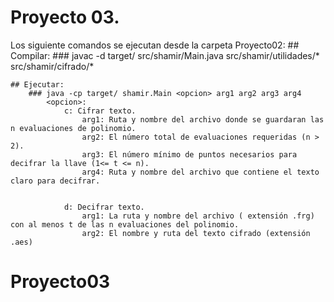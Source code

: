 # Proyecto 03.
Los siguiente comandos se ejecutan desde la carpeta Proyecto02:
	## Compilar:
		### javac -d target/ src/shamir/Main.java src/shamir/utilidades/* src/shamir/cifrado/*
	
	## Ejecutar:
		### java -cp target/ shamir.Main <opcion> arg1 arg2 arg3 arg4
			<opcion>:
				c: Cifrar texto.
					arg1: Ruta y nombre del archivo donde se guardaran las n evaluaciones de polinomio.
					arg2: El número total de evaluaciones requeridas (n > 2).
					arg3: El número mínimo de puntos necesarios para decifrar la llave (1<= t <= n).
					arg4: Ruta y nombre del archivo que contiene el texto claro para decifrar.

				
				d: Decifrar texto.	
					arg1: La ruta y nombre del archivo ( extensión .frg) con al menos t de las n evaluaciones del polinomio.
					arg2: El nombre y ruta del texto cifrado (extensión .aes)
# Proyecto03
